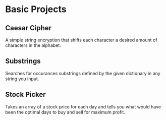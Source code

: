 # Basic Projects
## Caesar Cipher
A simple string encryption that shifts each character a desired amount of characters in the alphabet.
## Substrings
Searches for occurances substrings defined by the given dictionary in any string you input.
## Stock Picker
Takes an array of a stock price for each day and tells you what would have been the optimal days to buy and sell for maximum profit.